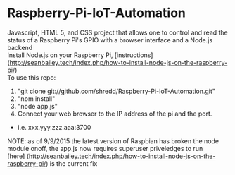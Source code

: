 # Raspberry-Pi-IoT-Automation
Javascript, HTML 5, and CSS project that allows one to control and read the status of a Raspberry Pi's GPIO with a browser interface and a Node.js backend  
Install Node.js on your Raspberry Pi, [instructions] (http://seanbailey.tech/index.php/how-to-install-node-js-on-the-raspberry-pi/)  
To use this repo:
 1. "git clone git://github.com/shredd/Raspberry-Pi-IoT-Automation.git"
 2. "npm install"
 3. "node app.js"  
 4. Connect your web browser to the IP address of the pi and the port.
  * i.e. xxx.yyy.zzz.aaa:3700  
  
NOTE: as of 9/9/2015 the latest version of Raspbian has broken the node module onoff, the app.js now requires superuser priveledges to run  
[here] (http://seanbailey.tech/index.php/how-to-install-node-js-on-the-raspberry-pi/) is the current fix
